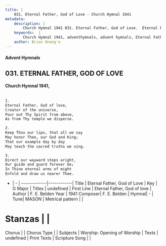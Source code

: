 ```yaml
---
title: |
    031. Eternal Father, God of Love - Church Hymnal 1941
metadata:
    description: |
        Church Hymnal 1941 031. Eternal Father, God of Love.  Eternal Father, God of love,  Creator of the universe,  Pour out Thy Spirit from above,  As from Thy temple we disperse.  
    keywords:  |
        Church Hymnal 1941, adventhymnals, advent hymnals, Eternal Father, God of Love, Eternal Father, God of love. 
    author: Brian Onang'o
---
```


#### Advent Hymnals
## 031. ETERNAL FATHER, GOD OF LOVE
####  Church Hymnal 1941,

```txt

1.
Eternal Father, God of love, 
Creator of the universe, 
Pour out Thy Spirit from above, 
As from Thy temple we disperse. 

2.
Keep Thou our lips, that all we say 
May honor Thee, our God and King; 
That our example day by day 
May teach the sacred truths we sing. 

3.
Direct our wayward steps aright, 
Our guide and guard forever be; 
In Thine eternal arms of might 
Enfold and draw us nearer Thee.


```

- |   -  |
-------------|------------|
Title | Eternal Father, God of Love |
Key | G Major |
Titles | undefined |
First Line | Eternal Father, God of love |
Author | F. E. Belden
Year | 1941
Composer| F. E. Belden |
Hymnal|  - |
Tune| MASON |
Metrical pattern | |
# Stanzas |  |
Chorus |  |
Chorus Type |  |
Subjects | Worship: Opening of Worship |
Texts | undefined |
Print Texts | 
Scripture Song |  |
    
